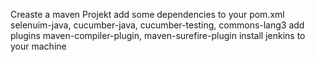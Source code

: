 Creaste a maven Projekt
add some dependencies to your pom.xml selenuim-java, cucumber-java, cucumber-testing, commons-lang3
add plugins maven-compiler-plugin, maven-surefire-plugin
install jenkins to your machine
